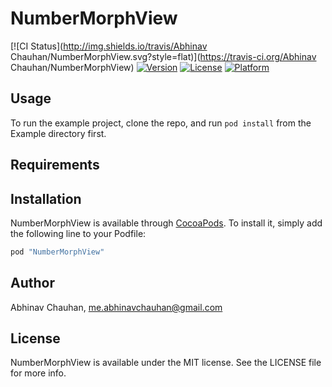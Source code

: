 # NumberMorphView

[![CI Status](http://img.shields.io/travis/Abhinav Chauhan/NumberMorphView.svg?style=flat)](https://travis-ci.org/Abhinav Chauhan/NumberMorphView)
[![Version](https://img.shields.io/cocoapods/v/NumberMorphView.svg?style=flat)](http://cocoapods.org/pods/NumberMorphView)
[![License](https://img.shields.io/cocoapods/l/NumberMorphView.svg?style=flat)](http://cocoapods.org/pods/NumberMorphView)
[![Platform](https://img.shields.io/cocoapods/p/NumberMorphView.svg?style=flat)](http://cocoapods.org/pods/NumberMorphView)

## Usage

To run the example project, clone the repo, and run `pod install` from the Example directory first.

## Requirements

## Installation

NumberMorphView is available through [CocoaPods](http://cocoapods.org). To install
it, simply add the following line to your Podfile:

```ruby
pod "NumberMorphView"
```

## Author

Abhinav Chauhan, me.abhinavchauhan@gmail.com

## License

NumberMorphView is available under the MIT license. See the LICENSE file for more info.
